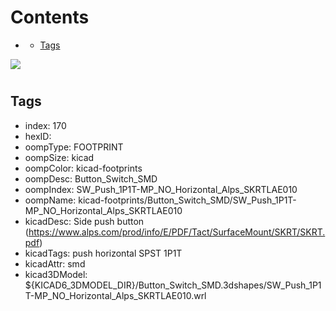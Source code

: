 



Contents
========

* [](#)
	* [Tags](#tags)
  
![][im]
# 

## Tags

- index: 170
- hexID: 
- oompType: FOOTPRINT
- oompSize: kicad
- oompColor: kicad-footprints
- oompDesc: Button_Switch_SMD
- oompIndex: SW_Push_1P1T-MP_NO_Horizontal_Alps_SKRTLAE010
- oompName: kicad-footprints/Button_Switch_SMD/SW_Push_1P1T-MP_NO_Horizontal_Alps_SKRTLAE010
- kicadDesc: Side push button (https://www.alps.com/prod/info/E/PDF/Tact/SurfaceMount/SKRT/SKRT.pdf)
- kicadTags: push horizontal SPST 1P1T
- kicadAttr: smd
- kicad3DModel: ${KICAD6_3DMODEL_DIR}/Button_Switch_SMD.3dshapes/SW_Push_1P1T-MP_NO_Horizontal_Alps_SKRTLAE010.wrl



[im]: image.png
